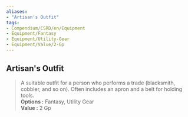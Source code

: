 ```yaml
---
aliases:
- "Artisan's Outfit"
tags:
- Compendium/CSRD/en/Equipment
- Equipment/Fantasy
- Equipment/Utility-Gear
- Equipment/Value/2-Gp
---
```


  
## Artisan's Outfit  
  
>A suitable outfit for a person who performs a trade (blacksmith, cobbler, and so on). Often includes an apron and a belt for holding tools.  
> **Options :** Fantasy, Utility Gear  
> **Value :** 2 Gp